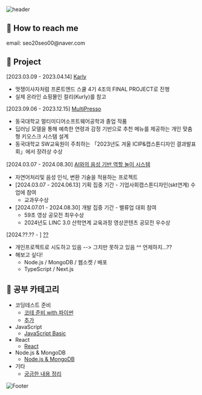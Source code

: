 ![header](https://capsule-render.vercel.app/api?type=waving&color=F95700&height=160&section=header&text=이왕%20시작하면%20대충하지않는,%20서미영입니다.&fontSize=30&animation=fadeIn&fontAlignY=32&descAlignY=51&descAlign=70&fontColor=ffffff)
<h2>🔶 How to reach me</h2>
email: seo20seo00@naver.com

<h2>🔶 Project</h2>

[2023.03.09 - 2023.04.14] [Karly](https://github.com/LikeLion-FE-React-Project04/project-repo)<br/>
- 멋쟁이사자처럼 프론트엔드 스쿨 4기 4조의 FINAL PROJECT로 진행<br/>
- 실제 온라인 쇼핑몰인 컬리(Kurly)를 참고<br/>

[2023.09.06 - 2023.12.15] [MultiPresso](https://github.com/SeoMiYoung/MultiPresso)<br/>
- 동국대학교 멀티미디어소프트웨어공학과 졸업 작품<br/>
- 딥러닝 모델을 통해 예측한 연령과 감정 기반으로 추천 메뉴를 제공하는 개인 맞춤형 키오스크 시스템 설계<br/>
- 동국대학교 SW교육원이 주최하는 「2023년도 겨울 ICIP&캡스톤디자인 결과발표회」에서 장려상 수상

[2024.03.07 - 2024.08.30] [AI와의 음성 기반 역할 놀이 시스템](https://github.com/Prize-Three)<br/>
- 자연어처리및 음성 인식, 변환 기술을 적용하는 프로젝트
- [2024.03.07 - 2024.06.13] 기획 집중 기간 - 기업사회캡스톤디자인(skt연계) 수업에 참여 
   - 교과우수상
- [2024.07.01 - 2024.08.30] 개발 집중 기간 - 밸류업 대회 참여
   - 59초 영상 공모전 최우수상
   - 2024년도 LINC 3.0 산학연계 교육과정 영상콘텐츠 공모전 우수상

[2024.??.?? - ] [??](https://github.com/SeoMiYoung/CA_nodedotjs_mongodb)
- 개인프로젝트로 시도하고 있음 --> 그치만 못하고 있음 ^^ 언제하지...??
- 해보고 싶다!
   - Node.js / MongoDB / 웹소켓 / 배포
   - TypeScript / Next.js
  
<h2>🔶 공부 카테고리</h2>

- 코딩테스트 준비
   - [코테 준비 with 파이썬](https://github.com/algorithm-zone/miyoung-zone)
   - [추가](https://github.com/SeoMiYoung/ready-for-coding-test)
- JavaScript
  - [JavaScript Basic](https://github.com/SeoMiYoung/javascript-basic)
- React
  - [React](https://github.com/SeoMiYoung/react-basic)
- Node.js & MongoDB
  - [Node.js & MongoDB](https://github.com/SeoMiYoung/CA_nodedotjs_mongodb)
- 기타
  - [궁금한 내용 정리](https://github.com/SeoMiYoung/Learning)

<!-- ![Footer](https://capsule-render.vercel.app/api?type=waving&color=auto&height=100&section=footer) -->
![Footer](https://capsule-render.vercel.app/api?type=waving&color=F95700&height=150&section=footer)
